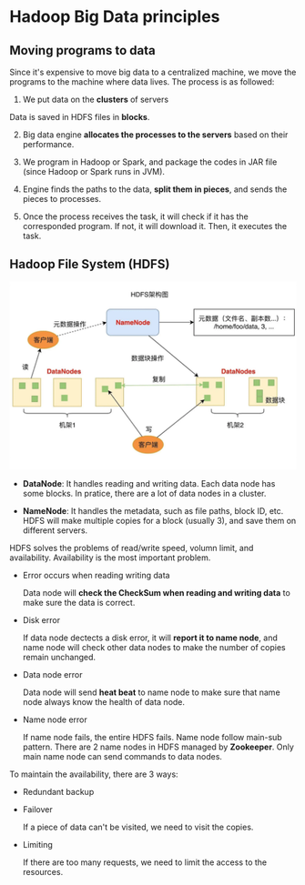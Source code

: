 # Hadoop Big Data principles

## Moving programs to data

Since it's expensive to move big data to a centralized machine, we move the programs to the machine where data lives. The process is as followed:

1. We put data on the **clusters** of servers

Data is saved in HDFS files in **blocks**.

2. Big data engine **allocates the processes to the servers** based on their performance.

3. We program in Hadoop or Spark, and package the codes in JAR file (since Hadoop or Spark runs in JVM).

4. Engine finds the paths to the data, **split them in pieces**, and sends the pieces to processes.

5. Once the process receives the task, it will check if it has the corresponded program. If not, it will download it. Then, it executes the task.

## Hadoop File System (HDFS)

![hdfs-structure](./images/hdfs-structure.png)

- **DataNode**: It handles reading and writing data. Each data node has some blocks. In pratice, there are a lot of data nodes in a cluster.

- **NameNode**: It handles the metadata, such as file paths, block ID, etc. HDFS will make multiple copies for a block (usually 3), and save them on different servers.

HDFS solves the problems of read/write speed, volumn limit, and availability. Availability is the most important problem.

- Error occurs when reading writing data

  Data node will **check the CheckSum when reading and writing data** to make sure the data is correct.

- Disk error

  If data node dectects a disk error, it will **report it to name node**, and name node will check other data nodes to make the number of copies remain unchanged.

- Data node error

  Data node will send **heat beat** to name node to make sure that name node always know the health of data node.

- Name node error

  If name node fails, the entire HDFS fails. Name node follow main-sub pattern. There are 2 name nodes in HDFS managed by **Zookeeper**. Only main name node can send commands to data nodes.

To maintain the availability, there are 3 ways:

- Redundant backup

- Failover

  If a piece of data can't be visited, we need to visit the copies.

- Limiting

  If there are too many requests, we need to limit the access to the resources.
